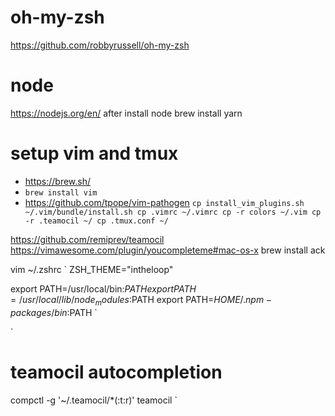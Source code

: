 # oh-my-zsh
https://github.com/robbyrussell/oh-my-zsh

# node
https://nodejs.org/en/
after install node
brew install yarn


# setup vim and tmux
* https://brew.sh/
* `brew install vim`
* https://github.com/tpope/vim-pathogen
`
cp install_vim_plugins.sh ~/.vim/bundle/install.sh
cp .vimrc ~/.vimrc
cp -r colors ~/.vim
cp -r .teamocil ~/
cp .tmux.conf ~/
`

https://github.com/remiprev/teamocil
https://vimawesome.com/plugin/youcompleteme#mac-os-x
brew install ack

vim ~/.zshrc
`
ZSH_THEME="intheloop"

export PATH=/usr/local/bin:$PATH
export PATH=/usr/local/lib/node_modules:$PATH
export PATH=$HOME/.npm-packages/bin:$PATH
`

`
# teamocil autocompletion
compctl -g '~/.teamocil/*(:t:r)' teamocil
`

